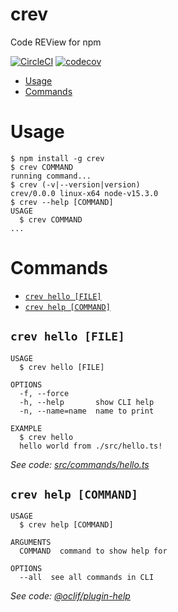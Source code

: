 # crev

Code REView for npm

<!-- [![oclif](https://img.shields.io/badge/cli-oclif-brightgreen.svg)](https://oclif.io) -->
<!-- [![Version](https://img.shields.io/npm/v/crev.svg)](https://npmjs.org/package/crev) -->

[![CircleCI](https://circleci.com/gh/taobojlen/npm-crev/tree/main.svg?style=shield)](https://circleci.com/gh/taobojlen/npm-crev/tree/main)
[![codecov](https://codecov.io/gh/taobojlen/npm-crev/branch/main/graph/badge.svg?token=QBVJOOTP0M)](https://codecov.io/gh/taobojlen/npm-crev)

<!-- [![Downloads/week](https://img.shields.io/npm/dw/crev.svg)](https://npmjs.org/package/crev) -->
<!-- [![License](https://img.shields.io/npm/l/crev.svg)](https://github.com/taobojlen/npm-crev/blob/master/package.json) -->

<!-- toc -->

- [Usage](#usage)
- [Commands](#commands)
<!-- tocstop -->

# Usage

<!-- usage -->

```sh-session
$ npm install -g crev
$ crev COMMAND
running command...
$ crev (-v|--version|version)
crev/0.0.0 linux-x64 node-v15.3.0
$ crev --help [COMMAND]
USAGE
  $ crev COMMAND
...
```

<!-- usagestop -->

# Commands

<!-- commands -->

- [`crev hello [FILE]`](#crev-hello-file)
- [`crev help [COMMAND]`](#crev-help-command)

## `crev hello [FILE]`

```
USAGE
  $ crev hello [FILE]

OPTIONS
  -f, --force
  -h, --help       show CLI help
  -n, --name=name  name to print

EXAMPLE
  $ crev hello
  hello world from ./src/hello.ts!
```

_See code: [src/commands/hello.ts](https://github.com/taobojlen/npm-crev/blob/v0.0.0/src/commands/hello.ts)_

## `crev help [COMMAND]`

```
USAGE
  $ crev help [COMMAND]

ARGUMENTS
  COMMAND  command to show help for

OPTIONS
  --all  see all commands in CLI
```

_See code: [@oclif/plugin-help](https://github.com/oclif/plugin-help/blob/v3.2.0/src/commands/help.ts)_

<!-- commandsstop -->
